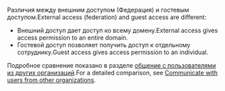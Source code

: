 <span data-ttu-id="01069-101">Различия между внешним доступом (Федерация) и гостевым доступом.</span><span class="sxs-lookup"><span data-stu-id="01069-101">External access (federation) and guest access are different:</span></span>

- <span data-ttu-id="01069-102">Внешний доступ дает доступ ко всему домену.</span><span class="sxs-lookup"><span data-stu-id="01069-102">External access gives access permission to an entire domain.</span></span>
- <span data-ttu-id="01069-103">Гостевой доступ позволяет получить доступ к отдельному сотруднику.</span><span class="sxs-lookup"><span data-stu-id="01069-103">Guest access gives access permission to an individual.</span></span> 


<span data-ttu-id="01069-104">Подробное сравнение показано в разделе [общение с пользователями из других организаций](../communicate-with-users-from-other-organizations.md).</span><span class="sxs-lookup"><span data-stu-id="01069-104">For a detailed comparison, see [Communicate with users from other organizations](../communicate-with-users-from-other-organizations.md).</span></span>
